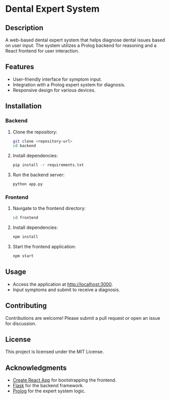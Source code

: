# Dental Expert System

## Description

A web-based dental expert system that helps diagnose dental issues based on user input. The system utilizes a Prolog backend for reasoning and a React frontend for user interaction.

## Features

- User-friendly interface for symptom input.
- Integration with a Prolog expert system for diagnosis.
- Responsive design for various devices.

## Installation

### Backend

1. Clone the repository:
   ```bash
   git clone <repository-url>
   cd backend
   ```
2. Install dependencies:
   ```bash
   pip install -r requirements.txt
   ```
3. Run the backend server:
   ```bash
   python app.py
   ```

### Frontend

1. Navigate to the frontend directory:
   ```bash
   cd frontend
   ```
2. Install dependencies:
   ```bash
   npm install
   ```
3. Start the frontend application:
   ```bash
   npm start
   ```

## Usage

- Access the application at [http://localhost:3000](http://localhost:3000).
- Input symptoms and submit to receive a diagnosis.

## Contributing

Contributions are welcome! Please submit a pull request or open an issue for discussion.

## License

This project is licensed under the MIT License.

## Acknowledgments

- [Create React App](https://github.com/facebook/create-react-app) for bootstrapping the frontend.
- [Flask](https://flask.palletsprojects.com/) for the backend framework.
- [Prolog](https://www.swi-prolog.org/) for the expert system logic.
